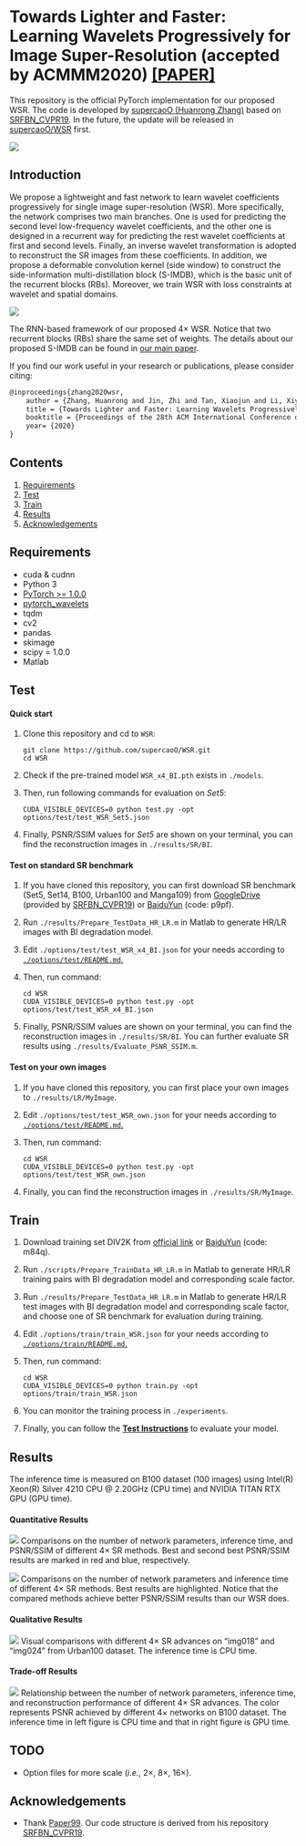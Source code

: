 # Towards Lighter and Faster: Learning Wavelets Progressively for Image Super-Resolution (accepted by ACMMM2020) [[PAPER]](https://dl.acm.org/doi/10.1145/3394171.3413664)

This repository is the official PyTorch implementation for our proposed WSR.
The code is developed by [supercaoO (Huanrong Zhang)](https://github.com/supercaoO) based on [SRFBN_CVPR19](https://github.com/Paper99/SRFBN_CVPR19).
In the future, the update will be released in [supercaoO/WSR](https://github.com/supercaoO/WSR) first.

![](figs/sample.gif)

## Introduction

We propose a lightweight and fast network to learn wavelet coefficients progressively for single image super-resolution (WSR).
More specifically, the network comprises two main branches.
One is used for predicting the second level low-frequency wavelet coefficients,
and the other one is designed in a recurrent way for predicting the rest wavelet coefficients at first and second levels.
Finally, an inverse wavelet transformation is adopted to reconstruct the SR images from these coefficients.
In addition, we propose a deformable convolution kernel (side window) to construct the side-information multi-distillation block (S-IMDB),
which is the basic unit of the recurrent blocks (RBs).
Moreover, we train WSR with loss constraints at wavelet and spatial domains.

![](figs/framework.png)

The RNN-based framework of our proposed 4× WSR.
Notice that two recurrent blocks (RBs) share the same set of weights.
The details about our proposed S-IMDB can be found in [our main paper](https://dl.acm.org/doi/10.1145/3394171.3413664).

If you find our work useful in your research or publications, please consider citing:

```latex
@inproceedings{zhang2020wsr,
    author = {Zhang, Huanrong and Jin, Zhi and Tan, Xiaojun and Li, Xiying},
    title = {Towards Lighter and Faster: Learning Wavelets Progressively for Image Super-Resolution},
    booktitle = {Proceedings of the 28th ACM International Conference on Multimedia},
    year= {2020}
}
```


## Contents
1. [Requirements](#Requirements)
2. [Test](#test)
3. [Train](#train)
4. [Results](#results)
5. [Acknowledgements](#acknowledgements)

## Requirements
- cuda & cudnn
- Python 3
- [PyTorch >= 1.0.0](https://pytorch.org/)
- [pytorch_wavelets](https://github.com/fbcotter/pytorch_wavelets)
- tqdm
- cv2
- pandas
- skimage
- scipy = 1.0.0
- Matlab

## Test

#### Quick start

1. Clone this repository and cd to `WSR`:

   ```shell
   git clone https://github.com/supercaoO/WSR.git
   cd WSR
   ```

2. Check if the pre-trained model `WSR_x4_BI.pth` exists in `./models`.

3. Then, run following commands for evaluation on *Set5*:

   ```shell
   CUDA_VISIBLE_DEVICES=0 python test.py -opt options/test/test_WSR_Set5.json
   ```

4. Finally, PSNR/SSIM values for *Set5* are shown on your terminal, you can find the reconstruction images in `./results/SR/BI`.

#### Test on standard SR benchmark

1. If you have cloned this repository, you can first download SR benchmark (Set5, Set14, B100, Urban100 and Manga109) from [GoogleDrive](https://drive.google.com/file/d/1fC0AeoCLK8Oo3utnVa3E_r_45sJla4d1/view) (provided by [SRFBN_CVPR19]((https://github.com/Paper99/SRFBN_CVPR19))) or [BaiduYun](https://pan.baidu.com/s/19-RNNv9sr4MDdrWvsR4_4Q) (code: p9pf).

2. Run `./results/Prepare_TestData_HR_LR.m` in Matlab to generate HR/LR images with BI degradation model.

3. Edit `./options/test/test_WSR_x4_BI.json` for your needs according to [`./options/test/README.md`.](./options/test/README.md)

4. Then, run command:
   ```shell
   cd WSR
   CUDA_VISIBLE_DEVICES=0 python test.py -opt options/test/test_WSR_x4_BI.json
   ```

5. Finally, PSNR/SSIM values are shown on your terminal, you can find the reconstruction images in `./results/SR/BI`. You can further evaluate SR results using `./results/Evaluate_PSNR_SSIM.m`.

#### Test on your own images

1. If you have cloned this repository, you can first place your own images to `./results/LR/MyImage`.

2. Edit `./options/test/test_WSR_own.json` for your needs according to [`./options/test/README.md`.](./options/test/README.md)

3. Then, run command:
   ```shell
   cd WSR
   CUDA_VISIBLE_DEVICES=0 python test.py -opt options/test/test_WSR_own.json
   ```

4. Finally, you can find the reconstruction images in `./results/SR/MyImage`.

## Train

1. Download training set DIV2K from [official link](https://data.vision.ee.ethz.ch/cvl/DIV2K/) or [BaiduYun](https://pan.baidu.com/s/1dN5HIFgNKXQHQoe9ypX0jQ) (code: m84q).

2. Run `./scripts/Prepare_TrainData_HR_LR.m` in Matlab to generate HR/LR training pairs with BI degradation model and corresponding scale factor.

3. Run `./results/Prepare_TestData_HR_LR.m` in Matlab to generate HR/LR test images with BI degradation model and corresponding scale factor, and choose one of SR benchmark for evaluation during training.

4. Edit `./options/train/train_WSR.json` for your needs according to [`./options/train/README.md`.](./options/train/README.md)

5. Then, run command:
   ```shell
   cd WSR
   CUDA_VISIBLE_DEVICES=0 python train.py -opt options/train/train_WSR.json
   ```

6. You can monitor the training process in `./experiments`.

7. Finally, you can follow the [**Test Instructions**](#test) to evaluate your model.

## Results

The inference time is measured on B100 dataset (100 images) using Intel(R) Xeon(R) Silver
4210 CPU @ 2.20GHz (CPU time) and NVIDIA TITAN RTX GPU (GPU time). 

#### Quantitative Results

![](figs/comp_sota.png)
Comparisons on the number of network parameters, inference time, and PSNR/SSIM of different 4× SR methods. Best and second best
PSNR/SSIM results are marked in red and blue, respectively.

![](figs/comp_sota_2.png)
Comparisons on the number of network parameters and inference time of different 4× SR methods. Best results are
highlighted. Notice that the compared methods achieve better PSNR/SSIM results than our WSR does.

#### Qualitative Results

![](figs/visual_comp.png)
Visual comparisons with different 4× SR advances on “img018” and “img024” from Urban100 dataset. The inference time is CPU time.

#### Trade-off Results

![](figs/trade_off_results.png)
Relationship between the number of network parameters, inference time, and reconstruction performance of different
4× SR advances. The color represents PSNR achieved by different 4× networks on B100 dataset. The inference time in left figure is CPU time and that in right figure is GPU time.

## TODO

- Option files for more scale (*i.e.*, 2×, 8×, 16×).

## Acknowledgements

- Thank [Paper99](https://github.com/Paper99). Our code structure is derived from his repository [SRFBN_CVPR19](https://github.com/Paper99/SRFBN_CVPR19). 
